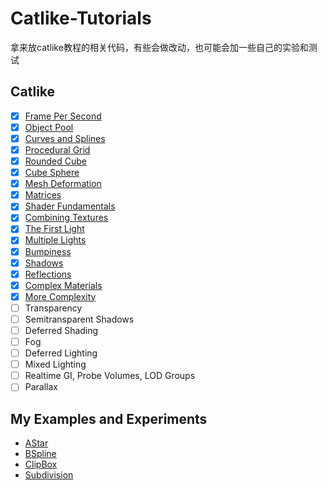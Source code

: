 # Catlike-Tutorials

拿来放catlike教程的相关代码，有些会做改动，也可能会加一些自己的实验和测试

## Catlike

- [x] [Frame Per Second](/Assets/FramesPerSecond)
- [x] [Object Pool](/Assets/ObjectPools)
- [x] [Curves and Splines](/Assets/CurvesAndSplines)
- [x] [Procedural Grid](/Assets/ProceduralGrid)
- [x] [Rounded Cube](/Assets/RoundedCube)
- [x] [Cube Sphere](/Assets/CubeSphere)
- [x] [Mesh Deformation](/Assets/MeshDeformation)
- [x] [Matrices](/Assets/Matrix%20With%20Projection)
- [x] [Shader Fundamentals](/Assets/ShaderFundamental)
- [x] [Combining Textures](/Assets/CombineTexture)
- [x] [The First Light](/Assets/ShaderFundamental)
- [x] [Multiple Lights](/Assets/ShaderFundamental)
- [x] [Bumpiness](/Assets/ShaderFundamental)
- [x] [Shadows](/Assets/ShaderFundamental)
- [x] [Reflections](/Assets/ShaderFundamental)
- [x] [Complex Materials](/Assets/ShaderFundamental)
- [x] [More Complexity](/Assets/ShaderFundamental)
- [ ] Transparency
- [ ] Semitransparent Shadows
- [ ] Deferred Shading
- [ ] Fog
- [ ] Deferred Lighting
- [ ] Mixed Lighting
- [ ] Realtime GI, Probe Volumes, LOD Groups
- [ ] Parallax

## My Examples and Experiments

- [AStar](/Assets/Astar)
- [BSpline](/Assets/BSpline)
- [ClipBox](/Assets/ClipBox)
- [Subdivision](/Assets/Subdivision)
